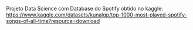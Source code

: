 Projeto Data Science com Database do Spotify obtido no kaggle: https://www.kaggle.com/datasets/kunalgp/top-1000-most-played-spotify-songs-of-all-time?resource=download
